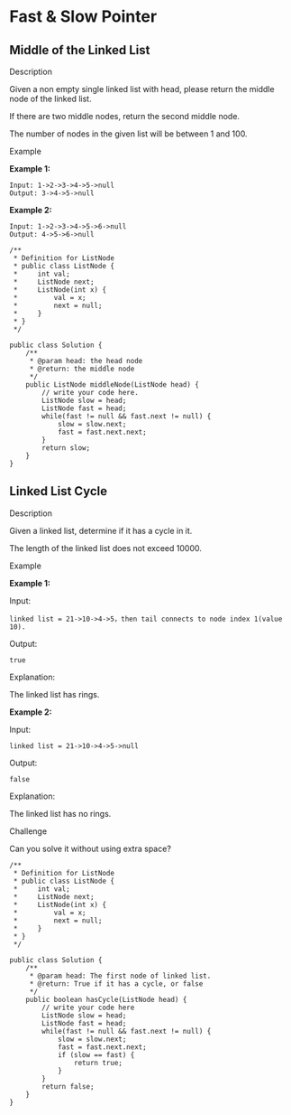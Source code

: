 # Fast & Slow Pointer

## Middle of the Linked List

Description

Given a non empty single linked list with head, please return the middle node of the linked list.

If there are two middle nodes, return the second middle node.

The number of nodes in the given list will be between 1 and 100.

Example

**Example 1:**

```
Input: 1->2->3->4->5->null
Output: 3->4->5->null
```

**Example 2:**

```
Input: 1->2->3->4->5->6->null
Output: 4->5->6->null
```

```
/**
 * Definition for ListNode
 * public class ListNode {
 *     int val;
 *     ListNode next;
 *     ListNode(int x) {
 *         val = x;
 *         next = null;
 *     }
 * }
 */

public class Solution {
    /**
     * @param head: the head node
     * @return: the middle node
     */
    public ListNode middleNode(ListNode head) {
        // write your code here.
        ListNode slow = head;
        ListNode fast = head;
        while(fast != null && fast.next != null) {
            slow = slow.next;
            fast = fast.next.next;
        }
        return slow;
    }
}
```

## Linked List Cycle

Description

Given a linked list, determine if it has a cycle in it.

The length of the linked list does not exceed 10000.

Example

**Example 1:**

Input:

```
linked list = 21->10->4->5，then tail connects to node index 1(value 10).
```

Output:

```
true
```

Explanation:

The linked list has rings.

**Example 2:**

Input:

```
linked list = 21->10->4->5->null
```

Output:

```
false
```

Explanation:

The linked list has no rings.

Challenge

Can you solve it without using extra space?

```
/**
 * Definition for ListNode
 * public class ListNode {
 *     int val;
 *     ListNode next;
 *     ListNode(int x) {
 *         val = x;
 *         next = null;
 *     }
 * }
 */

public class Solution {
    /**
     * @param head: The first node of linked list.
     * @return: True if it has a cycle, or false
     */
    public boolean hasCycle(ListNode head) {
        // write your code here
        ListNode slow = head;
        ListNode fast = head;
        while(fast != null && fast.next != null) {
            slow = slow.next;
            fast = fast.next.next;
            if (slow == fast) {
                return true;
            }
        }
        return false;
    }
}
```
